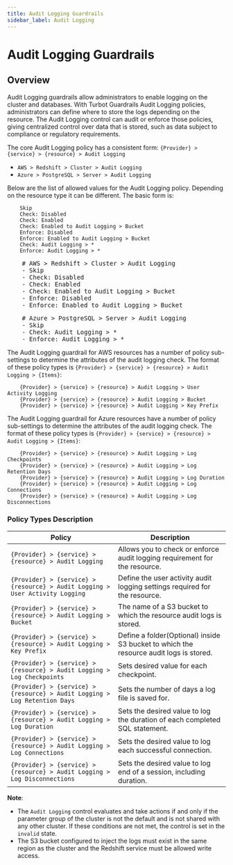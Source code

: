 ```yaml
---
title: Audit Logging Guardrails
sidebar_label: Audit Logging
---
```


# Audit Logging Guardrails

## Overview

Audit Logging guardrails allow administrators to enable logging on the cluster
and databases. With Turbot Guardrails Audit Logging policies, administrators can define
where to store the logs depending on the resource. The Audit Logging control can
audit or enforce those policies, giving centralized control over data that is
stored, such as data subject to compliance or regulatory requirements.

The core Audit Logging policy has a consistent form:
`{Provider} > {service} > {resource} > Audit Logging`

<div className="example">
  <ul>
    <li><code>AWS > Redshift > Cluster > Audit Logging</code></li>
    <li><code>Azure > PostgreSQL > Server > Audit Logging</code></li>
  </ul>
</div>

Below are the list of allowed values for the Audit Logging policy. Depending on
the resource type it can be different. The basic form is:

```
    Skip
    Check: Disabled
    Check: Enabled
    Check: Enabled to Audit Logging > Bucket
    Enforce: Disabled
    Enforce: Enabled to Audit Logging > Bucket
    Check: Audit Logging > *
    Enforce: Audit Logging > *
```

<div className="example">
<pre>
    # AWS > Redshift > Cluster > Audit Logging
    - Skip
    - Check: Disabled
    - Check: Enabled
    - Check: Enabled to Audit Logging > Bucket
    - Enforce: Disabled
    - Enforce: Enabled to Audit Logging > Bucket
</pre>
<pre>
    # Azure > PostgreSQL > Server > Audit Logging
    - Skip
    - Check: Audit Logging > *
    - Enforce: Audit Logging > *
</pre>
</div>

The Audit Logging guardrail for AWS resources has a number of policy
sub-settings to determine the attributes of the audit logging check. The format
of these policy types is
`{Provider} > {service} > {resource} > Audit Logging > {Items}`:

```
    {Provider} > {service} > {resource} > Audit Logging > User Activity Logging
    {Provider} > {service} > {resource} > Audit Logging > Bucket
    {Provider} > {service} > {resource} > Audit Logging > Key Prefix
```

The Audit Logging guardrail for Azure resources have a number of policy
sub-settings to determine the attributes of the audit logging check. The format
of these policy types is
`{Provider} > {service} > {resource} > Audit Logging > {Items}`:

```
    {Provider} > {service} > {resource} > Audit Logging > Log Checkpoints
    {Provider} > {service} > {resource} > Audit Logging > Log Retention Days
    {Provider} > {service} > {resource} > Audit Logging > Log Duration
    {Provider} > {service} > {resource} > Audit Logging > Log Connections
    {Provider} > {service} > {resource} > Audit Logging > Log Disconnections
```

### Policy Types Description

| Policy                                                                        | Description                                                                            |
| ----------------------------------------------------------------------------- | -------------------------------------------------------------------------------------- |
| `{Provider} > {service} > {resource} > Audit Logging`                         | Allows you to check or enforce audit logging requirement for the resource.             |
| `{Provider} > {service} > {resource} > Audit Logging > User Activity Logging` | Define the user activity audit logging settings required for the resource.             |
| `{Provider} > {service} > {resource} > Audit Logging > Bucket`                | The name of a S3 bucket to which the resource audit logs is stored.                    |
| `{Provider} > {service} > {resource} > Audit Logging > Key Prefix`            | Define a folder(Optional) inside S3 bucket to which the resource audit logs is stored. |
| `{Provider} > {service} > {resource} > Audit Logging > Log Checkpoints`       | Sets desired value for each checkpoint.                                                |
| `{Provider} > {service} > {resource} > Audit Logging > Log Retention Days`    | Sets the number of days a log file is saved for.                                       |
| `{Provider} > {service} > {resource} > Audit Logging > Log Duration`          | Sets the desired value to log the duration of each completed SQL statement.            |
| `{Provider} > {service} > {resource} > Audit Logging > Log Connections`       | Sets the desired value to log each successful connection.                              |
| `{Provider} > {service} > {resource} > Audit Logging > Log Disconnections`    | Sets the desired value to log end of a session, including duration.                    |

**Note**:

- The `Audit Logging` control evaluates and take actions if and only if the
  parameter group of the cluster is not the default and is not shared with any
  other cluster. If these conditions are not met, the control is set in the
  `invalid` state.
- The S3 bucket configured to inject the logs must exist in the same region as
  the cluster and the Redshift service must be allowed write access.

